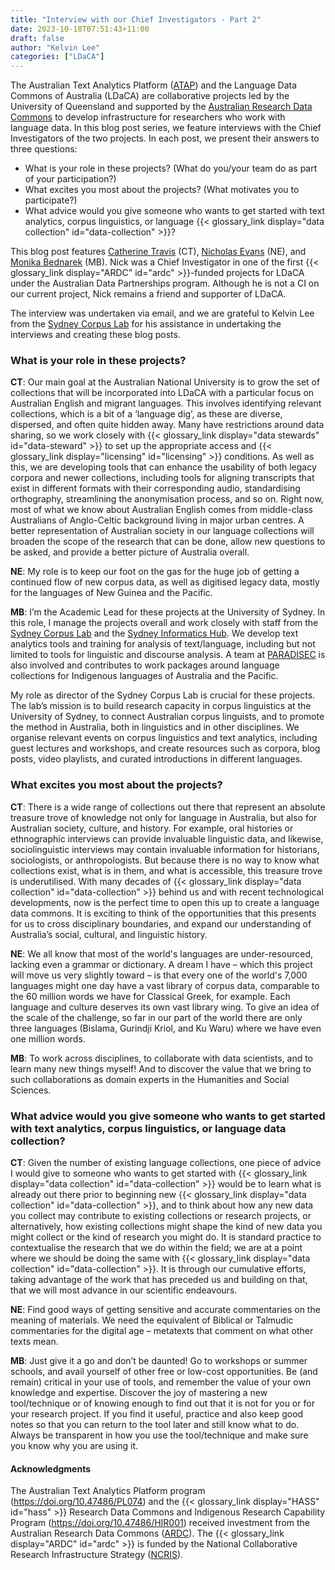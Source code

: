 ```yaml
---
title: "Interview with our Chief Investigators - Part 2"
date: 2023-10-18T07:51:43+11:00
draft: false
author: "Kelvin Lee"
categories: ["LDaCA"]
---
```


The Australian Text Analytics Platform ([ATAP](https://www.atap.edu.au)) and the Language Data Commons of Australia (LDaCA) are collaborative projects led by the University of Queensland and supported by the [Australian Research Data Commons](https://www.ardc.edu.au) to develop infrastructure for researchers who work with language data. In this blog post series, we feature interviews with the Chief Investigators of the two projects. In each post, we present their answers to three questions:

- What is your role in these projects? (What do you/your team do as part of your participation?)
- What excites you most about the projects? (What motivates you to participate?)
- What advice would you give someone who wants to get started with text analytics, corpus linguistics, or language {{< glossary_link display="data collection" id="data-collection" >}}?

This blog post features [Catherine Travis](https://researchers.anu.edu.au/researchers/travis-ce) (CT), [Nicholas Evans](https://researchprofiles.anu.edu.au/en/persons/nicholas-evans) (NE), and [Monika Bednarek](https://www.sydney.edu.au/arts/about/our-people/academic-staff/monika-bednarek.html) (MB). Nick was a Chief Investigator in one of the first {{< glossary_link display="ARDC" id="ardc" >}}-funded projects for LDaCA under the Australian Data Partnerships program. Although he is not a CI on our current project, Nick remains a friend and supporter of LDaCA.

The interview was undertaken via email, and we are grateful to Kelvin Lee from the [Sydney Corpus Lab](https://sydneycorpuslab.com/) for his assistance in undertaking the interviews and creating these blog posts.

### What is your role in these projects?

**CT**: Our main goal at the Australian National University is to grow the set of collections that will be incorporated into LDaCA with a particular focus on Australian English and migrant languages. This involves identifying relevant collections, which is a bit of a ‘language dig’, as these are diverse, dispersed, and often quite hidden away. Many have restrictions around data sharing, so we work closely with {{< glossary_link display="data stewards" id="data-steward" >}} to set up the appropriate access and {{< glossary_link display="licensing" id="licensing" >}} conditions. As well as this, we are developing tools that can enhance the usability of both legacy corpora and newer collections, including tools for aligning transcripts that exist in different formats with their corresponding audio, standardising orthography, streamlining the anonymisation process, and so on. Right now, most of what we know about Australian English comes from middle-class Australians of Anglo-Celtic background living in major urban centres. A better representation of Australian society in our language collections will broaden the scope of the research that can be done, allow new questions to be asked, and provide a better picture of Australia overall.

**NE**: My role is to keep our foot on the gas for the huge job of getting a continued flow of new corpus data, as well as digitised legacy data, mostly for the languages of New Guinea and the Pacific.

**MB**: I’m the Academic Lead for these projects at the University of Sydney. In this role, I manage the projects overall and work closely with staff from the [Sydney Corpus Lab](https://sydneycorpuslab.com/) and the [Sydney Informatics Hub](https://www.sydney.edu.au/research/facilities/sydney-informatics-hub.html). We develop text analytics tools and training for analysis of text/language, including but not limited to tools for linguistic and discourse analysis. A team at [PARADISEC](https://www.paradisec.org.au/) is also involved and contributes to work packages around language collections for Indigenous languages of Australia and the Pacific.

My role as director of the Sydney Corpus Lab is crucial for these projects. The lab’s mission is to build research capacity in corpus linguistics at the University of Sydney, to connect Australian corpus linguists, and to promote the method in Australia, both in linguistics and in other disciplines. We organise relevant events on corpus linguistics and text analytics, including guest lectures and workshops, and create resources such as corpora, blog posts, video playlists, and curated introductions in different languages.

### What excites you most about the projects?

**CT**: There is a wide range of collections out there that represent an absolute treasure trove of knowledge not only for language in Australia, but also for Australian society, culture, and history. For example, oral histories or ethnographic interviews can provide invaluable linguistic data, and likewise, sociolinguistic interviews may contain invaluable information for historians, sociologists, or anthropologists. But because there is no way to know what collections exist, what is in them, and what is accessible, this treasure trove is underutilised. With many decades of {{< glossary_link display="data collection" id="data-collection" >}} behind us and with recent technological developments, now is the perfect time to open this up to create a language data commons. It is exciting to think of the opportunities that this presents for us to cross disciplinary boundaries, and expand our understanding of Australia’s social, cultural, and linguistic history.

**NE**: We all know that most of the world's languages are under-resourced, lacking even a grammar or dictionary. A dream I have – which this project will move us very slightly toward – is that every one of the world's 7,000 languages might one day have a vast library of corpus data, comparable to the 60 million words we have for Classical Greek, for example. Each language and culture deserves its own vast library wing. To give an idea of the scale of the challenge, so far in our part of the world there are only three languages (Bislama, Gurindji Kriol, and Ku Waru) where we have even one million words.

**MB**: To work across disciplines, to collaborate with data scientists, and to learn many new things myself! And to discover the value that we bring to such collaborations as domain experts in the Humanities and Social Sciences.

### What advice would you give someone who wants to get started with text analytics, corpus linguistics, or language data collection?

**CT**: Given the number of existing language collections, one piece of advice I would give to someone who wants to get started with {{< glossary_link display="data collection" id="data-collection" >}} would be to learn what is already out there prior to beginning new {{< glossary_link display="data collection" id="data-collection" >}}, and to think about how any new data you collect may contribute to existing collections or research projects, or alternatively, how existing collections might shape the kind of new data you might collect or the kind of research you might do. It is standard practice to contextualise the research that we do within the field; we are at a point where we should be doing the same with {{< glossary_link display="data collection" id="data-collection" >}}. It is through our cumulative efforts, taking advantage of the work that has preceded us and building on that, that we will most advance in our scientific endeavours.

**NE**: Find good ways of getting sensitive and accurate commentaries on the meaning of materials. We need the equivalent of Biblical or Talmudic commentaries for the digital age – metatexts that comment on what other texts mean.

**MB**: Just give it a go and don’t be daunted! Go to workshops or summer schools, and avail yourself of other free or low-cost opportunities. Be (and remain) critical in your use of tools, and remember the value of your own knowledge and expertise. Discover the joy of mastering a new tool/technique or of knowing enough to find out that it is not for you or for your research project. If you find it useful, practice and also keep good notes so that you can return to the tool later and still know what to do. Always be transparent in how you use the tool/technique and make sure you know why you are using it.

#### Acknowledgments

The Australian Text Analytics Platform program (https://doi.org/10.47486/PL074) and the {{< glossary_link display="HASS" id="hass" >}} Research Data Commons and Indigenous Research Capability Program (https://doi.org/10.47486/HIR001) received investment from the Australian Research Data Commons ([ARDC](https://www.ardc.edu.au)). The {{< glossary_link display="ARDC" id="ardc" >}} is funded by the National Collaborative Research Infrastructure Strategy ([NCRIS](https://www.education.gov.au/ncris)).
